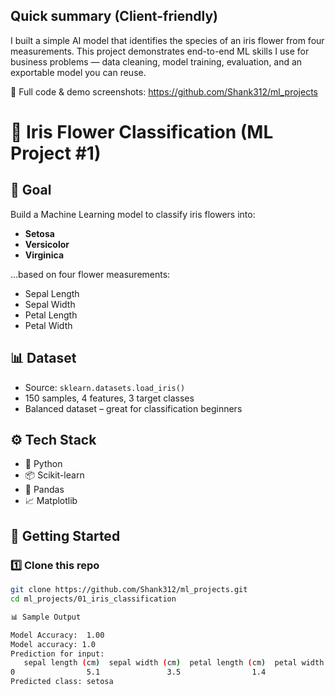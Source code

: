 
## Quick summary (Client-friendly)
I built a simple AI model that identifies the species of an iris flower from four measurements. 
This project demonstrates end-to-end ML skills I use for business problems — data cleaning, model training, evaluation, and an exportable model you can reuse.

📂 Full code & demo screenshots: https://github.com/Shank312/ml_projects



# 🌸 Iris Flower Classification (ML Project #1)

## 🎯 Goal
Build a Machine Learning model to classify iris flowers into:
- **Setosa**
- **Versicolor**
- **Virginica**

...based on four flower measurements:
- Sepal Length
- Sepal Width
- Petal Length
- Petal Width

## 📊 Dataset
- Source: `sklearn.datasets.load_iris()`
- 150 samples, 4 features, 3 target classes
- Balanced dataset – great for classification beginners

## ⚙️ Tech Stack
- 🐍 Python
- 📦 Scikit-learn
- 🐼 Pandas
- 📈 Matplotlib

## 🚀 Getting Started

### 1️⃣ Clone this repo
```bash
git clone https://github.com/Shank312/ml_projects.git
cd ml_projects/01_iris_classification

📊 Sample Output

Model Accuracy:  1.00
Model accuracy: 1.0
Prediction for input:
   sepal length (cm)  sepal width (cm)  petal length (cm)  petal width (cm)
0                5.1               3.5                1.4               0.2
Predicted class: setosa


